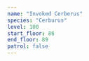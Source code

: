 ```yaml
---
name: "Invoked Cerberus"
species: "Cerburus"
level: 100
start_floor: 86
end_floor: 89
patrol: false
---
```

